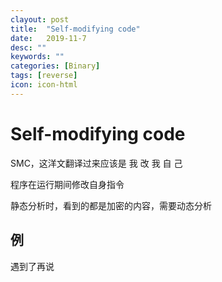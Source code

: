 ```yaml
---
clayout: post
title:  "Self-modifying code"
date:   2019-11-7
desc: ""
keywords: ""
categories: [Binary]
tags: [reverse]
icon: icon-html
---
```


#  Self-modifying code

SMC，这洋文翻译过来应该是 我 改 我 自 己

程序在运行期间修改自身指令

静态分析时，看到的都是加密的内容，需要动态分析

## 例

遇到了再说
